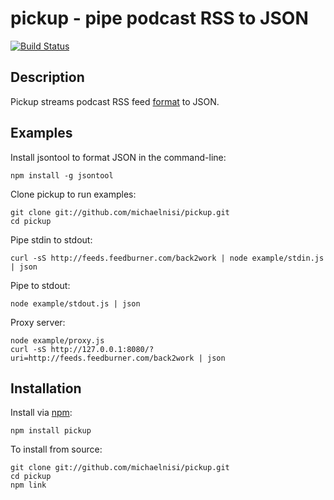 # pickup - pipe podcast RSS to JSON

[![Build Status](https://secure.travis-ci.org/michaelnisi/pickup.png)](http://travis-ci.org/michaelnisi/pickup)

## Description

Pickup streams podcast RSS feed [format](http://www.apple.com/itunes/podcasts/specs.html) to JSON.

## Examples
    
Install jsontool to format JSON in the command-line:

    npm install -g jsontool
    
Clone pickup to run examples:
    
    git clone git://github.com/michaelnisi/pickup.git
    cd pickup
  
Pipe stdin to stdout:
  
    curl -sS http://feeds.feedburner.com/back2work | node example/stdin.js | json


Pipe to stdout:
    
    node example/stdout.js | json

Proxy server:
    
    node example/proxy.js
    curl -sS http://127.0.0.1:8080/?uri=http://feeds.feedburner.com/back2work | json

## Installation

Install via [npm](http://npmjs.org/):

    npm install pickup

To install from source:

    git clone git://github.com/michaelnisi/pickup.git 
    cd pickup
    npm link
